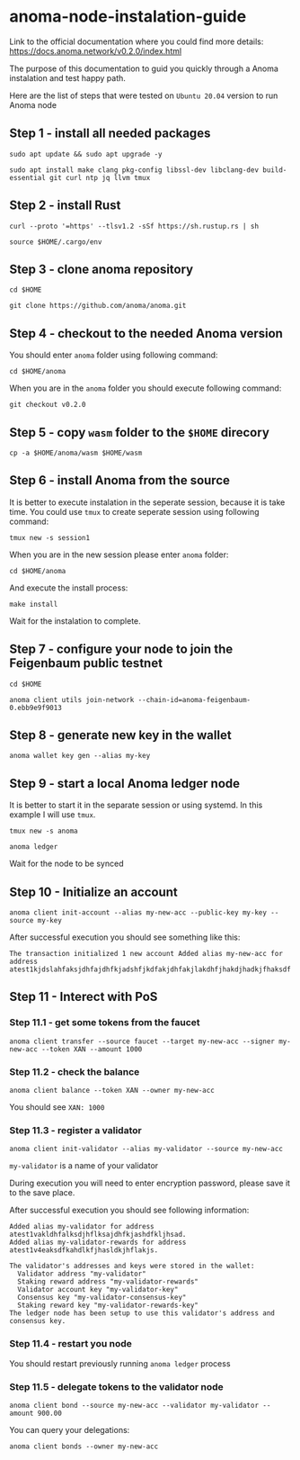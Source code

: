 # anoma-node-instalation-guide

Link to the official documentation where you could find more details: https://docs.anoma.network/v0.2.0/index.html

The purpose of this documentation to guid you quickly through a Anoma instalation and test happy path.

Here are the list of steps that were tested on `Ubuntu 20.04` version to run Anoma node

## Step 1 - install all needed packages

`sudo apt update && sudo apt upgrade -y`

`sudo apt install make clang pkg-config libssl-dev libclang-dev build-essential git curl ntp jq llvm tmux`

## Step 2 - install Rust

`curl --proto '=https' --tlsv1.2 -sSf https://sh.rustup.rs | sh`

`source $HOME/.cargo/env`

## Step 3 - clone anoma repository

`cd $HOME`

`git clone https://github.com/anoma/anoma.git`

## Step 4 - checkout to the needed Anoma version

You should enter `anoma` folder using following command:

`cd $HOME/anoma`

When you are in the `anoma` folder you should execute following command:

`git checkout v0.2.0`

## Step 5 - copy `wasm` folder to the `$HOME` direcory 

`cp -a $HOME/anoma/wasm $HOME/wasm`

## Step 6 - install Anoma from the source

It is better to execute instalation in the seperate session, because it is take time. You could use `tmux` to create seperate session using following command: 

`tmux new -s session1`

When you are in the new session please enter `anoma` folder: 

`cd $HOME/anoma`

And execute the install process: 

`make install`

Wait for the instalation to complete.

## Step 7 - configure your node to join the Feigenbaum public testnet

`cd $HOME`

`anoma client utils join-network --chain-id=anoma-feigenbaum-0.ebb9e9f9013`

## Step 8 - generate new key in the wallet

`anoma wallet key gen --alias my-key`

## Step 9 - start a local Anoma ledger node

It is better to start it in the separate session or using systemd. In this example I will use `tmux`.

`tmux new -s anoma`

`anoma ledger`

Wait for the node to be synced

## Step 10 - Initialize an account

`anoma client init-account --alias my-new-acc --public-key my-key --source my-key`

After successful execution you should see something like this:

`The transaction initialized 1 new account
Added alias my-new-acc for address atest1kjdslahfaksjdhfajdhfkjadshfjkdfakjdhfakjlakdhfjhakdjhadkjfhaksdf`

## Step 11 - Interect with PoS 

### Step 11.1 - get some tokens from the faucet

`anoma client transfer --source faucet --target my-new-acc --signer my-new-acc --token XAN --amount 1000`

### Step 11.2 - check the balance

`anoma client balance --token XAN --owner my-new-acc`

You should see `XAN: 1000`

### Step 11.3 - register a validator

`anoma client init-validator --alias my-validator --source my-new-acc`

`my-validator` is a name of your validator

During execution you will need to enter encryption password, please save it to the save place.

After successful execution you should see following information:

```
Added alias my-validator for address atest1vakldhfalksdjhflksajdhfkjashdfkljhsad.
Added alias my-validator-rewards for address atest1v4eaksdfkahdlkfjhasldkjhflakjs.

The validator's addresses and keys were stored in the wallet:
  Validator address "my-validator"
  Staking reward address "my-validator-rewards"
  Validator account key "my-validator-key"
  Consensus key "my-validator-consensus-key"
  Staking reward key "my-validator-rewards-key"
The ledger node has been setup to use this validator's address and consensus key.
```

### Step 11.4 - restart you node

You should restart previously running `anoma ledger` process

### Step 11.5 - delegate tokens to the validator node

`anoma client bond --source my-new-acc --validator my-validator --amount 900.00`

You can query your delegations:

`anoma client bonds --owner my-new-acc`


